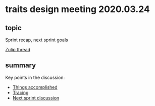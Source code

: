 # traits design meeting 2020.03.24

## topic

Sprint recap, next sprint goals

[Zulip thread](https://rust-lang.zulipchat.com/#narrow/stream/144729-wg-traits/topic/design.20meeting.202020.2E03.2E24/near/191663614)

## summary

Key points in the discussion:
* [Things accomplished](https://rust-lang.zulipchat.com/#narrow/stream/144729-wg-traits/topic/design.20meeting.202020.2E03.2E24/near/191664933)
* [Tracing](https://rust-lang.zulipchat.com/#narrow/stream/144729-wg-traits/topic/design.20meeting.202020.2E03.2E24/near/191665617)
* [Next sprint discussion](https://rust-lang.zulipchat.com/#narrow/stream/144729-wg-traits/topic/design.20meeting.202020.2E03.2E24/near/191665917)
